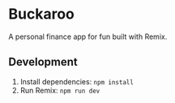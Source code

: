 # Buckaroo

A personal finance app for fun built with Remix.

## Development

1. Install dependencies: `npm install`
2. Run Remix: `npm run dev`
